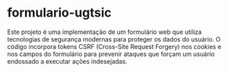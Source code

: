 # formulario-ugtsic
Este projeto é uma implementação de um formulário web que utiliza tecnologias de segurança modernas para proteger os dados do usuário. O código incorpora tokens CSRF (Cross-Site Request Forgery) nos cookies e nos campos do formulário para prevenir ataques que forçam um usuário endossado a executar ações indesejadas.
